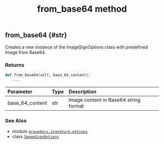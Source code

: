 ﻿---
title: from_base64 method
second_title: GroupDocs.Signature for Python via .NET API References
description: 
type: docs
url: /python-net/groupdocs.signature.options/imagesignoptions/from_base64/
is_root: false
weight: 20
---

## from_base64 {#str}

Creates a new instance of the ImageSignOptions class with predefined Image from Base64.


### Returns 





```python
def from_base64(self, base_64_content):
    ...
```


| Parameter | Type | Description |
| :- | :- | :- |
| base_64_content | str | Image content in Base64 string format |



### See Also
* module [`groupdocs.signature.options`](../../)
* class [`ImageSignOptions`](/signature/python-net/groupdocs.signature.options/imagesignoptions)
